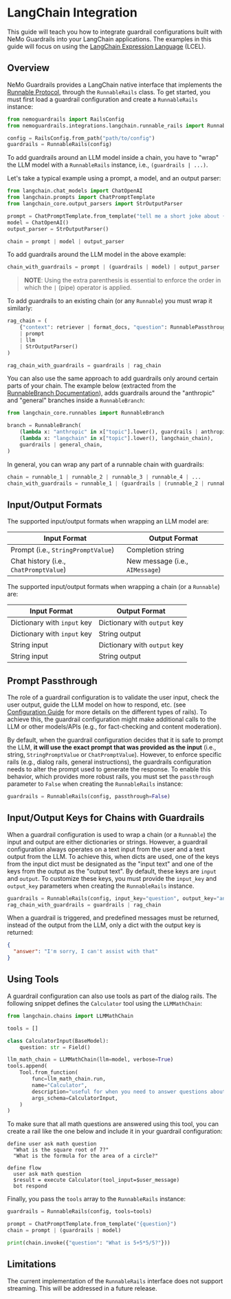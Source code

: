 # LangChain Integration

This guide will teach you how to integrate guardrail configurations built with NeMo Guardrails into your LangChain applications. The examples in this guide will focus on using the [LangChain Expression Language](https://python.langchain.com/docs/expression_language/) (LCEL).

## Overview

NeMo Guardrails provides a LangChain native interface that implements the [Runnable Protocol](https://python.langchain.com/docs/expression_language/interface), through the `RunnableRails` class. To get started, you must first load a guardrail configuration and create a `RunnableRails` instance:

```python
from nemoguardrails import RailsConfig
from nemoguardrails.integrations.langchain.runnable_rails import RunnableRails

config = RailsConfig.from_path("path/to/config")
guardrails = RunnableRails(config)
```

To add guardrails around an LLM model inside a chain, you have to "wrap" the LLM model with a `RunnableRails` instance, i.e., `(guardrails | ...)`.

Let's take a typical example using a prompt, a model, and an output parser:

```python
from langchain.chat_models import ChatOpenAI
from langchain.prompts import ChatPromptTemplate
from langchain_core.output_parsers import StrOutputParser

prompt = ChatPromptTemplate.from_template("tell me a short joke about {topic}")
model = ChatOpenAI()
output_parser = StrOutputParser()

chain = prompt | model | output_parser
```

To add guardrails around the LLM model in the above example:

```python
chain_with_guardrails = prompt | (guardrails | model) | output_parser
```
> **NOTE**: Using the extra parenthesis is essential to enforce the order in which the `|` (pipe) operator is applied.

To add guardrails to an existing chain (or any `Runnable`) you must wrap it similarly:

```python
rag_chain = (
    {"context": retriever | format_docs, "question": RunnablePassthrough()}
    | prompt
    | llm
    | StrOutputParser()
)

rag_chain_with_guardrails = guardrails | rag_chain
```

You can also use the same approach to add guardrails only around certain parts of your chain. The example below (extracted from the [RunnableBranch Documentation](https://python.langchain.com/docs/expression_language/how_to/routing)), adds guardrails around the "anthropic" and "general" branches inside a `RunnableBranch`:

```python
from langchain_core.runnables import RunnableBranch

branch = RunnableBranch(
    (lambda x: "anthropic" in x["topic"].lower(), guardrails | anthropic_chain),
    (lambda x: "langchain" in x["topic"].lower(), langchain_chain),
    guardrails | general_chain,
)
```

In general, you can wrap any part of a runnable chain with guardrails:

```python
chain = runnable_1 | runnable_2 | runnable_3 | runnable_4 | ...
chain_with_guardrails = runnable_1 | (guardrails | (runnable_2 | runnable_3)) | runnable_4 | ...
```


## Input/Output Formats

The supported input/output formats when wrapping an LLM model are:

| Input Format                           | Output Format                   |
|----------------------------------------|---------------------------------|
| Prompt (i.e., `StringPromptValue`)     | Completion string               |
| Chat history (i.e., `ChatPromptValue`) | New message (i.e., `AIMessage`) |

The supported input/output formats when wrapping a chain (or a `Runnable`) are:

| Input Format                | Output Format                |
|-----------------------------|------------------------------|
| Dictionary with `input` key | Dictionary with `output` key |
| Dictionary with `input` key | String output                |
| String input                | Dictionary with `output` key |
| String input                | String output                |

## Prompt Passthrough

The role of a guardrail configuration is to validate the user input, check the user output, guide the LLM model on how to respond, etc. (see [Configuration Guide](./configuration-guide.md#guardrails-definitions) for more details on the different types of rails). To achieve this, the guardrail configuration might make additional calls to the LLM or other models/APIs (e.g., for fact-checking and content moderation).

By default, when the guardrail configuration decides that it is safe to prompt the LLM, **it will use the exact prompt that was provided as the input** (i.e., string, `StringPromptValue` or `ChatPromptValue`). However, to enforce specific rails (e.g., dialog rails, general instructions), the guardrails configuration needs to alter the prompt used to generate the response. To enable this behavior, which provides more robust rails, you must set the `passthrough` parameter to `False` when creating the `RunnableRails` instance:

```python
guardrails = RunnableRails(config, passthrough=False)
```

## Input/Output Keys for Chains with Guardrails

When a guardrail configuration is used to wrap a chain (or a `Runnable`) the input and output are either dictionaries or strings. However, a guardrail configuration always operates on a text input from the user and a text output from the LLM. To achieve this, when dicts are used, one of the keys from the input dict must be designated as the "input text" and one of the keys from the output as the "output text". By default, these keys are `input` and `output`. To customize these keys, you must provide the `input_key` and `output_key` parameters when creating the `RunnableRails` instance.

```python
guardrails = RunnableRails(config, input_key="question", output_key="answer")
rag_chain_with_guardrails = guardrails | rag_chain
```

When a guardrail is triggered, and predefined messages must be returned, instead of the output from the LLM, only a dict with the output key is returned:

```json
{
  "answer": "I'm sorry, I can't assist with that"
}
```

## Using Tools

A guardrail configuration can also use tools as part of the dialog rails. The following snippet defines the `Calculator` tool using the `LLMMathChain`:

```python
from langchain.chains import LLMMathChain

tools = []

class CalculatorInput(BaseModel):
    question: str = Field()

llm_math_chain = LLMMathChain(llm=model, verbose=True)
tools.append(
    Tool.from_function(
        func=llm_math_chain.run,
        name="Calculator",
        description="useful for when you need to answer questions about math",
        args_schema=CalculatorInput,
    )
)
```

To make sure that all math questions are answered using this tool, you can create a rail like the one below and include it in your guardrail configuration:

```colang
define user ask math question
  "What is the square root of 7?"
  "What is the formula for the area of a circle?"

define flow
  user ask math question
  $result = execute Calculator(tool_input=$user_message)
  bot respond
```

Finally, you pass the `tools` array to the `RunnableRails` instance:

```python
guardrails = RunnableRails(config, tools=tools)

prompt = ChatPromptTemplate.from_template("{question}")
chain = prompt | (guardrails | model)

print(chain.invoke({"question": "What is 5+5*5/5?"}))
```

## Limitations

The current implementation of the `RunnableRails` interface does not support streaming. This will be addressed in a future release.
